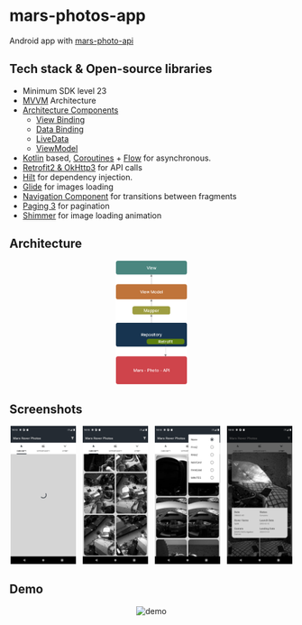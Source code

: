 # mars-photos-app
Android app with [mars-photo-api](https://github.com/chrisccerami/mars-photo-api)

## Tech stack & Open-source libraries
- Minimum SDK level 23
- [MVVM](https://developer.android.com/jetpack/guide) Architecture
- [Architecture Components](https://developer.android.com/topic/libraries/architecture/)
    - [View Binding](https://developer.android.com/topic/libraries/view-binding)
    - [Data Binding](https://developer.android.com/topic/libraries/data-binding)
    - [LiveData](https://developer.android.com/topic/libraries/architecture/livedata)
    - [ViewModel](https://developer.android.com/topic/libraries/architecture/viewmodel)
- [Kotlin](https://kotlinlang.org/) based, [Coroutines](https://github.com/Kotlin/kotlinx.coroutines) + [Flow](https://kotlin.github.io/kotlinx.coroutines/kotlinx-coroutines-core/kotlinx.coroutines.flow/) for asynchronous.
- [Retrofit2 & OkHttp3](https://square.github.io/retrofit/) for API calls
- [Hilt](https://dagger.dev/hilt/) for dependency injection.
- [Glide](https://github.com/bumptech/glide) for images loading
- [Navigation Component](https://developer.android.com/guide/navigation) for transitions between fragments
- [Paging 3](https://developer.android.com/topic/libraries/architecture/paging/v3-overview) for pagination
- [Shimmer](https://github.com/facebook/shimmer-android) for image loading animation

## Architecture
<p align="center"><img alt="architecture" src="/art/architecture.png" width="25%" /></p>

## Screenshots
<p align="center"><img alt="1" src="/art/image_0.png" width="23%" />&nbsp;&nbsp;&nbsp;<img alt="2" src="/art/image_1.png" width="23%" />&nbsp;&nbsp;&nbsp;<img alt="3" src="/art/image_2.png" width="23%" />&nbsp;&nbsp;&nbsp;<img alt="4" src="/art/image_3.png" width="23%" /></p>

## Demo
<p align="center"><img alt="demo" src="/art/demo.gif" width="25%" /></p>
